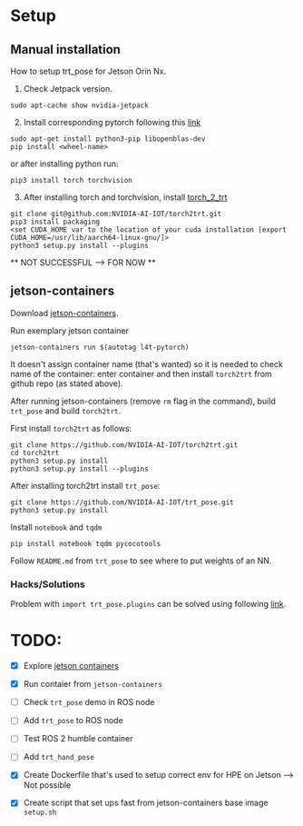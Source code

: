 # Setup 

## Manual installation
How to setup trt_pose for Jetson Orin Nx. 

1. Check Jetpack version. 
```
sudo apt-cache show nvidia-jetpack
```
2. Install corresponding pytorch following this [link](https://forums.developer.nvidia.com/t/pytorch-for-jetson/72048) 
```
sudo apt-get install python3-pip libopenblas-dev
pip install <wheel-name>
```
or after installing python run: 
```
pip3 install torch torchvision
```
3. After installing torch and torchvision, install [torch_2_trt](https://github.com/NVIDIA-AI-IOT/torch2trt)
```
git clone git@github.com:NVIDIA-AI-IOT/torch2trt.git
pip3 install packaging
<set CUDA_HOME var to the location of your cuda installation [export CUDA_HOME=/usr/lib/aarch64-linux-gnu/]>
python3 setup.py install --plugins
```
** NOT SUCCESSFUL --> FOR NOW ** 

## jetson-containers 

Download [jetson-containers](https://github.com/dusty-nv/jetson-containers/tree/master). 

Run exemplary jetson container
```
jetson-containers run $(autotag l4t-pytorch)
```
It doesn't assign container name (that's wanted) so it is needed to check name of the container: 
enter container and then install `torch2trt` from github repo (as stated above). 

After running jetson-containers (remove `rm` flag in the command), 
build `trt_pose` and build `torch2trt`. 

First install `torch2trt` as follows: 
```
git clone https://github.com/NVIDIA-AI-IOT/torch2trt.git
cd torch2trt
python3 setup.py install 
python3 setup.py install --plugins
```
After installing torch2trt install `trt_pose`: 

```
git clone https://github.com/NVIDIA-AI-IOT/trt_pose.git 
python3 setup.py install 
```
Install `notebook` and `tqdm`
```
pip install notebook tqdm pycocotools
```
Follow `README.md` from `trt_pose` to see where to put weights of an NN.  

### Hacks/Solutions

Problem with `import trt_pose.plugins` can be solved using following [link](https://github.com/NVIDIA-AI-IOT/trt_pose/issues/2). 

# TODO: 
- [x] Explore [jetson containers](https://github.com/dusty-nv/jetson-containers)
- [x] Run contaier from `jetson-containers`
- [ ] Check `trt_pose` demo in ROS node
- [ ] Add `trt_pose` to ROS node 
- [ ] Test ROS 2 humble container
- [ ] Add `trt_hand_pose`
- [x] Create Dockerfile that's used to setup correct env for HPE on Jetson --> Not possible 
- [x] Create script that set ups fast from jetson-containers base image `setup.sh`

